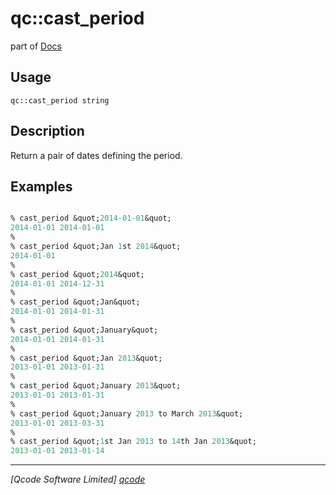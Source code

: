 qc::cast_period
===============

part of [Docs](.)

Usage
-----
`qc::cast_period string`

Description
-----------
Return a pair of dates defining the period.

Examples
--------
```tcl

% cast_period &quot;2014-01-01&quot;
2014-01-01 2014-01-01
%
% cast_period &quot;Jan 1st 2014&quot;
2014-01-01
%
% cast_period &quot;2014&quot;
2014-01-01 2014-12-31
%
% cast_period &quot;Jan&quot;
2014-01-01 2014-01-31
%
% cast_period &quot;January&quot;
2014-01-01 2014-01-31
%
% cast_period &quot;Jan 2013&quot;
2013-01-01 2013-01-31
%
% cast_period &quot;January 2013&quot;
2013-01-01 2013-01-31
%
% cast_period &quot;January 2013 to March 2013&quot;
2013-01-01 2013-03-31
%
% cast_period &quot;1st Jan 2013 to 14th Jan 2013&quot;
2013-01-01 2013-01-14
```

----------------------------------
*[Qcode Software Limited] [qcode]*

[qcode]: www.qcode.co.uk "Qcode Software"
